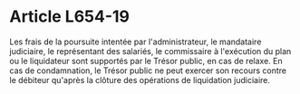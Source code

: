 # Article L654-19

Les frais de la poursuite intentée par l'administrateur, le mandataire judiciaire, le représentant des salariés, le commissaire à l'exécution du plan ou le liquidateur sont supportés par le Trésor public, en cas de relaxe.   En cas de condamnation, le Trésor public ne peut exercer son recours contre le débiteur qu'après la clôture des opérations de liquidation judiciaire.